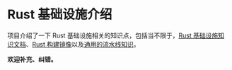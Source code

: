 # Rust 基础设施介绍

项目介绍了一下 Rust 基础设施相关的知识点，包括当不限于，[Rust 基础设施知识文档](docs/README.md)、[Rust 构建镜像](images/README.md)以及[通用的流水线知识](pipeline/README.md)。

**欢迎补充、纠错。**